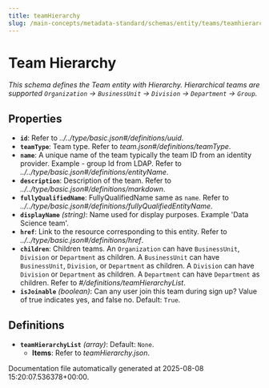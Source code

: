 ```yaml
---
title: teamHierarchy
slug: /main-concepts/metadata-standard/schemas/entity/teams/teamhierarchy
---
```


# Team Hierarchy

*This schema defines the Team entity with Hierarchy. Hierarchical teams are supported `Organization` -> `BusinessUnit` -> `Division` -> `Department` -> `Group`.*

## Properties

- **`id`**: Refer to *../../type/basic.json#/definitions/uuid*.
- **`teamType`**: Team type. Refer to *team.json#/definitions/teamType*.
- **`name`**: A unique name of the team typically the team ID from an identity provider. Example - group Id from LDAP. Refer to *../../type/basic.json#/definitions/entityName*.
- **`description`**: Description of the team. Refer to *../../type/basic.json#/definitions/markdown*.
- **`fullyQualifiedName`**: FullyQualifiedName same as `name`. Refer to *../../type/basic.json#/definitions/fullyQualifiedEntityName*.
- **`displayName`** *(string)*: Name used for display purposes. Example 'Data Science team'.
- **`href`**: Link to the resource corresponding to this entity. Refer to *../../type/basic.json#/definitions/href*.
- **`children`**: Children teams. An `Organization` can have `BusinessUnit`, `Division` or `Department` as children. A `BusinessUnit` can have `BusinessUnit`, `Division`, or `Department` as children. A `Division` can have `Division` or `Department` as children. A `Department` can have `Department` as children. Refer to *#/definitions/teamHierarchyList*.
- **`isJoinable`** *(boolean)*: Can any user join this team during sign up? Value of true indicates yes, and false no. Default: `True`.
## Definitions

- **`teamHierarchyList`** *(array)*: Default: `None`.
  - **Items**: Refer to *teamHierarchy.json*.


Documentation file automatically generated at 2025-08-08 15:20:07.536378+00:00.
